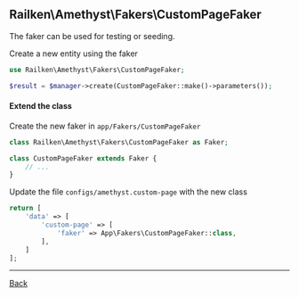 ## Railken\Amethyst\Fakers\CustomPageFaker

The faker can be used for testing or seeding.

Create a new entity using the faker

```php
use Railken\Amethyst\Fakers\CustomPageFaker;

$result = $manager->create(CustomPageFaker::make()->parameters());
```

#### Extend the class

Create the new faker in `app/Fakers/CustomPageFaker`
```php
class Railken\Amethyst\Fakers\CustomPageFaker as Faker;

class CustomPageFaker extends Faker {
	// ...
}
```
Update the file `configs/amethyst.custom-page` with the new class
```php
return [
    'data' => [
        'custom-page' => [
            'faker' => App\Fakers\CustomPageFaker::class,
        ],
    ]
];
```


---
[Back](index.md)